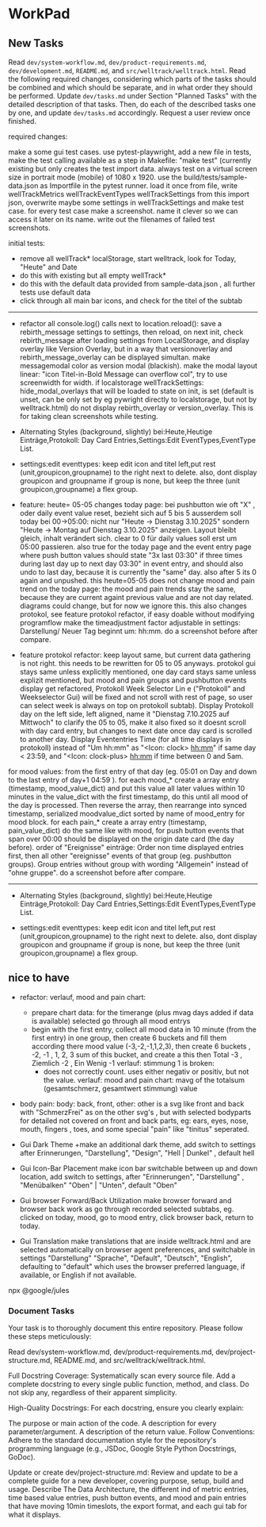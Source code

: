 # WorkPad

## New Tasks

Read `dev/system-workflow.md`, `dev/product-requirements.md`, `dev/development.md`,  `README.md`, and `src/welltrack/welltrack.html`.
Read the following required changes, considering which parts of the tasks should be combined and which should be separate, and in what order they should be performed.
Update `dev/tasks.md` under Section "Planned Tasks" with the detailed description of that tasks.
Then, do each of the described tasks one by one, and update `dev/tasks.md` accordingly.
Request a user review once finished.

required changes:

make a some gui test cases. use pytest-playwright, add a new file in tests, make the test calling available as a step in Makefile: "make test" (currently existing but only creates the test import data. always test on a virtual screen size in portrait mode (mobile) of 1080 x 1920. use the build/tests/sample-data.json as Importfile in the pytest runner. load it once from file, write wellTrackMetrics wellTrackEventTypes wellTrackSettings from this import json, overwrite maybe some settings in wellTrackSettings and make test case. for every test case make a screenshot. name it clever so we can access it later on its name. write out the filenames of failed test screenshots.

initial tests:

- remove all wellTrack* localStorage, start welltrack, look for Today, "Heute" and Date
- do this with existing but all empty wellTrack*
- do this with the default data provided from sample-data.json , all further tests use default data
- click through all main bar icons, and check for the titel of the subtab


---

- refactor all console.log() calls next to location.reload(): save a rebirth_message settings to settings, then reload, on next init, check rebirth_message after loading settings from LocalStorage, and display overlay like Version Overlay, but in a way that versionoverlay and rebirth_message_overlay can be displayed simultan. make messagemodal color as version modal (blackish). make the modal layout linear: "icon Titel-in-Bold Message can overflow col", try to use screenwidth for width. if localstorage wellTrackSettings: hide_modal_overlays that will be loaded to state on init, is set (default is unset, can be only set by eg pywright directly to localstorage, but not by welltrack.html) do not display rebirth_overlay or version_overlay. This is for taking clean screenshots while testing.

- Alternating Styles (background, slightly) bei:Heute,Heutige Einträge,Protokoll: Day Card Entries,Settings:Edit EventTypes,EventType List.

- settings:edit eventtypes: keep edit icon and titel left,put rest (unit,groupicon,groupname) to the right next to delete.
also, dont display groupicon and groupname if group is none, but keep the three (unit groupicon,groupname) a flex group.


- feature: heute= 05-05
changes today page: bei pushbutton wie oft "X" , oder daily event value reset, bezieht sich auf 5 bis 5
ausserdem soll today bei 00->05:00: nicht nur "Heute -> Dienstag 3.10.2025" sondern "Heute -> Montag auf Dienstag 3.10.2025" anzeigen. Layout bleibt gleich, inhalt verändert sich. clear to 0 für daily values soll erst um 05:00 passieren. also true for the today page and the event entry page where  push button values should state "3x last 03:30" if three times during last day up to next day 03:30" in event entry, and should also undo to last day, because it is currently the "same" day.  also after 5 its 0 again and unpushed. this heute=05-05 does not change mood and pain trend on the today page: the mood and pain trends stay the same, because they are current againt previous value and are not day related. diagrams could change, but for now we ignore this. this also changes protokol, see feature protokol refactor, if easy doable without modifying programflow make the timeadjustment factor adjustable in settings: Darstellung/ Neuer Tag beginnt um: hh:mm. do a screenshot before after compare.

- feature protokol refactor: keep layout same, but current data gathering is not right. this needs to be rewritten for 05 to 05 anyways.
protokol gui stays same unless explicitly mentioned, one day card stays same unless explizit mentioned, but mood and pain groups and pushbutton events display get refactored,
Protokoll Week Selector Lin e ("Protokoll" and Weekselector Gui) will be fixed and not scroll with rest of page, so user can select week is always on top on protokoll subtab).
Display Protokoll day on the left side, left aligned, name it "Dienstag 7.10.2025 auf Mittwoch" to clarify the 05 to 05, make it also fixed so it doesnt scroll with day card entry, but changes to next date once day card is scrolled to another day.
Display Evententries Time (for all time displays in protokoll) instead of "Um hh:mm" as "<Icon: clock> <hh:mm>" if same day < 23:59, and "<Icon: clock-plus> <hh:mm> if time between 0 and 5am.

for mood values: from the first entry of that day (eg. 05:01 on Day and down to the last entry of day+1 04:59 ).
for each mood_* create a array entry (timestamp, mood_value_dict) and put this value all later values within 10 minutes in the value_dict with the first timestamp, do this until all mood of the day is processed. Then reverse the array, then rearrange into synced timestamp, serialized moodvalue_dict sorted by name of mood_entry for mood block.
for each pain_* create a array entry (timestamp, pain_value_dict) do the same like with mood,
for push button events that span over 00:00 should be displayed on the origin date card (the day before).
order of "Ereignisse" einträge: Order non time displayed entries first, then all other "ereignisse" events of that group (eg. pushbutton groups).
Group entries without group with wording "Allgemein" instead of "ohne gruppe".  do a screenshot before after compare.

---

- Alternating Styles (background, slightly) bei:Heute,Heutige Einträge,Protokoll: Day Card Entries,Settings:Edit EventTypes,EventType List.

- settings:edit eventtypes: keep edit icon and titel left,put rest (unit,groupicon,groupname) to the right next to delete.
also, dont display groupicon and groupname if group is none, but keep the three (unit groupicon,groupname) a flex group.


## nice to have



+ refactor: verlauf, mood and pain chart:
    + prepare chart data: for the timerange (plus mvag days added if data is available) selected go through all mood entrys
    + begin with the first entry, collect all mood data in 10 minute (from the first entry) in one group,
    then create 6 buckets and fill them according there mood value (-3,-2,-1,1,2,3),
    then create 6 buckets , -2, -1 , 1, 2, 3 sum of this bucket, and create a this then
    Total -3 , Ziemlich -2 , Ein Wenig -1
    verlauf: stimmung 1 is broken:
        + does not correctly count. uses either negativ or positiv, but not the value.
    verlauf: mood and pain chart: mavg of the totalsum (gesamtschmerz, gesamtwert stimmung) value

+ body pain: body: back, front, other: other is a svg like front and back with "SchmerzFrei" as on the other svg's , but with selected bodyparts
  for detailed not covered on front and back parts, eg: ears, eyes, nose, mouth, fingers , toes, and some special "pain" like "tinitus" seperated.


+ Gui Dark Theme
    +make an additional dark theme, add switch to settings after Erinnerungen, "Darstellung", "Design", "Hell | Dunkel" , default hell

+ Gui Icon-Bar Placement
    make icon bar switchable between up and down location, add switch to settings, after "Erinnerungen", "Darstellung" , "Menübalken" "Oben" | "Unten", default "Oben"

+ Gui browser Forward/Back Utilization
    make browser forward and browser back work as go through recorded selected subtabs, eg. clicked on today, mood, go to mood entry, click browser back, return to today.

+ Gui Translation
    make translations that are inside welltrack.html and are selected automatically on browser agent preferences, and switchable in settings "Darstellung" "Sprache", "Default", "Deutsch", "English", defaulting to "default" which uses the browser preferred language, if available, or English if not available.


npx @google/jules


### Document Tasks

Your task is to thoroughly document this entire repository. Please follow these steps meticulously:

Read dev/system-workflow.md, dev/product-requirements.md, dev/project-structure.md, README.md, and src/welltrack/welltrack.html.

Full Docstring Coverage: Systematically scan every source file. Add a complete docstring to every single public function, method, and class. Do not skip any, regardless of their apparent simplicity.

High-Quality Docstrings: For each docstring, ensure you clearly explain:

The purpose or main action of the code.
A description for every parameter/argument.
A description of the return value.
Follow Conventions: Adhere to the standard documentation style for the repository's programming language (e.g., JSDoc, Google Style Python Docstrings, GoDoc).

Update or create dev/project-structure.md: Review and update to be a complete guide for a new developer, covering purpose, setup, build and usage. Describe The Data Architecture, the different ind of metric entries, time based value entries, push button events, and mood and pain entries that have moving 10min timeslots, the export format, and each gui tab for what it displays.
